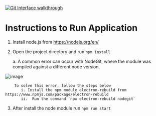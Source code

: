 
 [![Git Interface walkthrough](https://img.youtube.com/vi/3GlczqrRBHw!/0.jpg)](https://www.youtube.com/watch?v=3GlczqrRBHw! "Git Interface walkthrough")

# Instructions to Run Application 
1.	Install node.js from https://nodejs.org/en/
2.	Open the project directory and run `npm install`

      a. A common error can occur with NodeGit, where the module was compiled against a different node version. 
      
 ![image](https://user-images.githubusercontent.com/56455547/117673911-24cafb00-b1a3-11eb-918a-8270d08bb145.png)		  
          
        To solve this error, follow the steps below
           i. Install the npm module electron-rebuild from https://www.npmjs.com/package/electron-rebuild
           ii.	Run the command `npx electron-rebuild nodegit`

3.	After install the node module run `npm run start`

